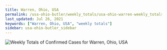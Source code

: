 ```yaml
---
title: Warren, Ohio, USA
permalink: /usa-ohio-butler/weekly_totals/usa-ohio-warren-weekly_totals.html
last_updated: Jul 26, 2021
keywords: ["Warren, Ohio, USA", "weekly totals"]
sidebar: usa-ohio-butler_sidebar
---
```


![Weekly Totals of Confirmed Cases for Warren, Ohio, USA](/covid_tracker/images/graphs/usa-ohio-warren-weekly_totals_graph.png)
